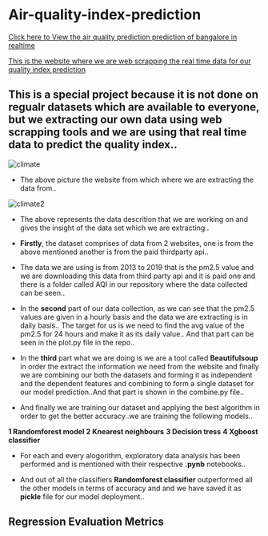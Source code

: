 # Air-quality-index-prediction

[Click here to View the air quality prediction prediction of bangalore in realtime](https://airqualityindexpred.herokuapp.com/)

[This is the website where we are web scrapping the real time data for our quality index prediction](https://en.tutiempo.net/)

## This is a special project because it is not done on regualr datasets which are available to everyone, but we extracting our own data using web scrapping tools and we are using that real time data to predict the quality index..

![climate](https://user-images.githubusercontent.com/51853466/82449727-4bdb7900-9ac9-11ea-9d98-c2566b3f4dfd.PNG)

+ The above picture the website from which where we are extracting the data from..

![climate2](https://user-images.githubusercontent.com/51853466/82449807-67468400-9ac9-11ea-8c39-a37c317b172b.PNG)

+ The above represents the data descrition that we are working on and gives the insight of the data set which we are extracting..

+  **Firstly**, the dataset comprises of data from 2 websites, one is from the above mentioned another is from the paid thirdparty api..
+  The data we are using is from 2013 to 2019 that is the pm2.5 value and we are downloading this data from third party api and it is paid one and there is a folder called AQI in our repository where the data collected can be seen..

+ In the **second** part of our data collection, as we can see that the pm2.5 values are given in a hourly basis and the data we are extracting is in daily basis.. The target for us is we need to find the avg value of the pm2.5 for 24 hours and make it as its daily value.. And that part can be seen in the plot.py file in the repo..

+ In the **third** part what we are doing is we are a tool called **Beautifulsoup** in order the extract the information we need from the website and finally we are combining our both the datasets and forming it as independent and the dependent features and combining to form a single dataset for our model prediction..And that part is shown in the combine.py file..

+ And finally we are training our dataset and applying the best algorithm in order to get the better accuracy..we are training the following models..

**1 Randomforest model**
**2 Knearest neighbours**
**3 Decision tress**
**4 Xgboost classifier**

+ For each and every alogorithm, exploratory data analysis has been performed and is mentioned with their respective **.pynb** notebooks..

+ And out of all the classifiers **Randomforest classifier** outperformed all the other models in terms of accuracy and
and we have saved it as **pickle** file for our model deployment..

















## Regression Evaluation Metrics

